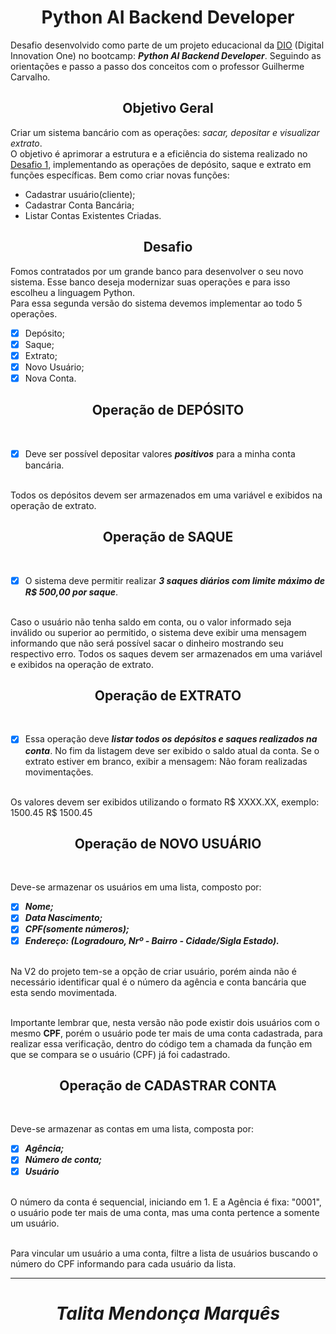 # <div align="center">Python AI Backend Developer </div>

Desafio desenvolvido como parte de um projeto educacional da [DIO](https://www.dio.me/sign-up?ref=13JYL0Y2AV) (Digital Innovation One) no bootcamp: **_Python AI Backend Developer_**. Seguindo as orientações e passo a passo dos conceitos com o professor Guilherme Carvalho.


## <div align="center"> Objetivo Geral</div>


Criar um sistema bancário com as operações: _sacar, depositar
e visualizar extrato_. 
<br>O objetivo é aprimorar a estrutura e a eficiência do sistema realizado no [Desafio 1](https://github.com/skyzinha-chan/Python-AI-Backend-Developer-Desafios/blob/main/Desafio_1/Desafio_1.py), implementando as operações de depósito, saque e extrato em funções específicas. Bem como criar novas funções:
- Cadastrar usuário(cliente);
- Cadastrar Conta Bancária;
- Listar Contas Existentes Criadas.

## <div align="center"> Desafio</div>


Fomos contratados por um grande banco para desenvolver o
seu novo sistema. Esse banco deseja modernizar suas
operações e para isso escolheu a linguagem Python. 
<br>Para essa segunda versão do sistema devemos implementar ao todo 5
operações.
- [x] Depósito;
- [x] Saque;
- [x] Extrato;
- [x] Novo Usuário;
- [x] Nova Conta.

## <div align="center"> Operação de DEPÓSITO</div>
<br>

- [x] Deve ser possível depositar valores **_positivos_** para a minha
conta bancária. 

<br>Todos os depósitos
devem ser armazenados em uma variável e exibidos na
operação de extrato.

## <div align="center"> Operação de SAQUE</div>
<br>

- [x] O sistema deve permitir realizar **_3 saques diários com limite
máximo de R$ 500,00 por saque_**. 

<br>Caso o usuário não tenha
saldo em conta, ou o valor informado seja inválido ou superior ao permitido, o sistema deve exibir uma mensagem
informando que não será possível sacar o dinheiro mostrando seu respectivo erro. Todos os saques devem ser armazenados em uma
variável e exibidos na operação de extrato.

## <div align="center"> Operação de EXTRATO</div>
<br>

- [x] Essa operação deve **_listar todos os depósitos e saques
realizados na conta_**. No fim da listagem deve ser exibido o
saldo atual da conta. Se o extrato estiver em branco, exibir a
mensagem: Não foram realizadas movimentações.

<br>Os valores devem ser exibidos utilizando o formato R$ XXXX.XX,
exemplo:
1500.45  R$ 1500.45


## <div align="center"> Operação de NOVO USUÁRIO</div>
<br>

Deve-se armazenar os usuários em uma lista, composto por: 
- [x]  **_Nome;_**
- [x]  **_Data Nascimento;_**
- [x]  **_CPF(somente números);_**
- [x]  **_Endereço: (Logradouro, Nrº - Bairro - Cidade/Sigla Estado)._**

<br>Na V2 do projeto tem-se a opção de criar usuário, porém ainda não é necessário identificar qual
é o número da agência e conta bancária que esta sendo movimentada.

<br>Importante lembrar que, nesta versão não pode existir dois usuários com o mesmo <b>CPF</b>, porém o usuário pode ter mais de uma conta cadastrada, para realizar essa verificação, dentro do código tem a chamada da função em que se compara se o usuário (CPF) já foi cadastrado.

## <div align="center"> Operação de CADASTRAR CONTA</div>
<br>

Deve-se armazenar as contas em uma lista, composta por: 

- [x] **_Agência;_**
- [x] **_Número de conta;_** 
- [x] **_Usuário_**

<br>O número da conta é sequencial, iniciando em 1. E a Agência é fixa: "0001", o usuário pode ter mais de uma conta, mas uma conta pertence a somente um usuário.

<br>Para vincular um usuário a uma conta, filtre a lista de usuários buscando o número do CPF informando para cada usuário da lista.

***
# <div align="center"> **_Talita Mendonça Marquês_** </div>


















